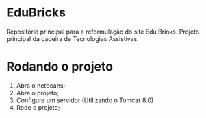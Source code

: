 # EduBricks

Repositório principal para a reformulação do site Edu Brinks. 
Projeto principal da cadeira de Tecnologias Assistivas.

# Rodando o projeto
1) Abra o netbeans;
2) Abra o projeto;
3) Configure um servidor (Utilizando o Tomcar 8.0)
4) Rode o projeto;
